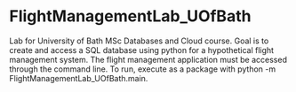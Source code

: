 # FlightManagementLab_UOfBath
Lab for University of Bath MSc Databases and Cloud course. Goal is to create and access a SQL database using python for 
a hypothetical flight management system. The flight management application must be accessed through the command line. 
To run, execute as a package with python -m FlightManagementLab_UOfBath.main. 
